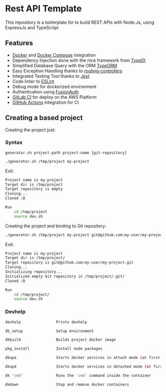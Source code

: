 # Rest API Template

This repository is a boilerplate for to build REST APIs with Node.Js, using ExpressJs and TypeScript.

## Features

- [Docker](https://www.docker.com/) and [Docker Compose](https://docs.docker.com/compose/) integration
- Dependency Injection done with the nice framework from [TypeDI](https://github.com/pleerock/typedi)
- Simplified Database Query with the ORM [TypeORM](https://github.com/typeorm/typeorm)
- Easy Exception Handling thanks to [routing-controllers](https://github.com/pleerock/routing-controllers)
- Integrated Testing Tool thanks to [Jest](https://facebook.github.io/jest)
- Code linter to [ESLint](https://eslint.org/)
- Debug mode for dockerized environment
- Authentication using [FusionAuth](https://fusionauth.io/)
- [GitLab CI](https://docs.gitlab.com/ee/ci/) for deploy on the AWS Platform
- [GitHub Actions](https://github.com/features/actions) integration for CI

## Creating a based project

Creating the project just:

### Syntax

`generator.sh project-path project-name [git-repository]`

```bash
./generator.sh /tmp/project my-project
```

Exit:

```bash
Project name is my-project
Target dir is /tmp/project
Target repository is empty
Cloning...
Cloned :D

Run
    cd /tmp/project
    source dev.sh
```

Creating the project and binding to Git repository:

```bash
./generator.sh /tmp/project my-project git@github.com:my-user/my-project.git
```

Exit:

```bash
Project name is my-project
Target dir is /tmp/project/
Target repository is git@github.com:my-user/my-project.git
Cloning...
Initializing repository...
Initialized empty Git repository in /tmp/project/.git/
Cloned :D

Run
    cd /tmp/project/
    source dev.sh
```

### Devhelp

```bash
devhelp                Prints devhelp

db_setup               Setup environment

dkbuild                Builds project docker image

pkg_install            Install node packages

dkupa                  Starts docker services in attach mode (at first time, runs pkg_install)

dkupd                  Starts docker services in detached mode (at first time, runs pkg_install)

dk "cmd"               Runs the 'cmd' command inside the container

dkdown                 Stop and remove docker containers
```
